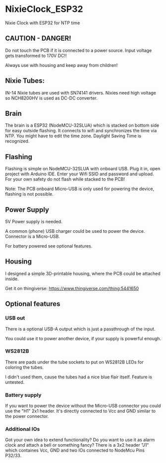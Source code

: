 # NixieClock_ESP32
Nixie Clock with ESP32 for NTP time

## CAUTION - DANGER!
Do not touch the PCB if it is connected to a power source. Input voltage gets transformed to 170V DC!!

Always use with housing and keep away from children!

## Nixie Tubes:
IN-14 Nixie tubes are used with SN74141 drivers. Nixies need high voltage so NCH8200HV is used as DC-DC converter.

## Brain
The brain is a ESP32 (NodeMCU-32SLUA) which is stacked on bottom side for easy outside flashing.
It connects to wifi and synchronizes the time via NTP. You might have to edit the time zone.
Daylight Saving Time is recognized.

## Flashing
Flashing is simple on NodeMCU-32SLUA with onboard USB. Plug it in, open project with Arduino IDE. Enter your Wifi SSID and password and upload.
For your own safety do not flash while stacked to the PCB!

Note: The PCB onboard Micro-USB is only used for powering the device, flashing is not possible.

## Power Supply
5V Power supply is needed.

A common (phone) USB charger could be used to power the device. Connector is a Micro-USB. 

For battery powered see optional features.

## Housing
I designed a simple 3D-printable housing, where the PCB could be attached inside.

Get it on thingiverse: https://www.thingiverse.com/thing:5441650

## Optional features

### USB out
There is a optional USB-A output which is just a passthrough of the input. 

You could use it to power another device, if your supply is powerful enough.

### WS2812B
There are pads under the tube sockets to put on WS2812B LEDs for coloring the tubes. 

I didn't used them, cause the tubes had a nice blue flair itself. 
Feature is untested.

### Battery supply
If you want to power the device without the Micro-USB connector you could use the "H1" 2x1 header.
It's directly connected to Vcc and GND similar to the power connector.

### Additional IOs
Got your own idea to extend functionality? Do you want to use it as alarm clock and attach a bell or something fancy?
There is a 3x2 header "J1" which containes Vcc, GND and two IOs connected to NodeMcu Pins P32/33.

